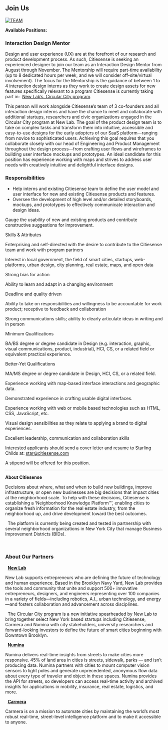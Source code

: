 ## Join Us 

[![TEAM](https://scontent-lga3-1.xx.fbcdn.net/v/t1.0-9/16997905_1373458609342299_8591615380535575814_n.jpg)](https://youtu.be/u31hUZWyzjE)

**Available Positions:**

### Interaction Design Mentor

Design and user experience (UX) are at the forefront of our research and product development process. As such, Citiesense is seeking an experienced designer to join our team as an Interaction Design Mentor from August through November. The Mentorship will require part-time availability (up to 8 dedicated hours per week, and we will consider off-site/virtual involvement). The focus for the Mentorship is the guidance of between 1 to 4 interaction design interns as they work to create design assets for new features specifically relevant to a program Citiesense is currently taking part in:  [New Lab’s  Circular City program](https://newlab.com/announcements/new-lab-city-the-circular-city/).

This person will work alongside Citiesense’s team of 3 co-founders and all interaction design interns and have the chance to meet and collaborate with additional startups, researchers and civic organizations engaged in the Circular City program at New Lab. The goal of the product design team is to take on complex tasks and transform them into intuitive, accessible and easy-to-use designs for the early adopters of our SaaS platform—ranging from novice to sophisticated users. Achieving this goal requires that you collaborate closely with our head of Engineering and Product Management throughout the design process—from crafting user flows and wireframes to building user interface mockups and prototypes. An ideal candidate for this position has experience working with maps and strives to address user needs with creatively intuitive and delightful interface designs.

### Responsibilities

- Help interns and existing Citiesense team to define the user model and user interface for new and existing Citiesense products and features.
- Oversee the development of high level and/or detailed storyboards, mockups, and prototypes to effectively communicate interaction and design ideas.

Gauge the usability of new and existing products and contribute constructive suggestions for improvement.

Skills & Attributes

Enterprising and self-directed with the desire to contribute to the Citiesense team and work with program partners

Interest in local government, the field of smart cities, startups, web-platforms, urban design, city planning, real estate, maps, and open data  

Strong bias for action

Ability to learn and adapt in a changing environment

Deadline and quality driven

Ability to take on responsibilities and willingness to be accountable for work product; receptive to feedback and collaboration

Strong communications skills; ability to clearly articulate ideas in writing and in person


Minimum Qualifications

BA/BS degree or degree candidate in Design (e.g. interaction, graphic, visual communications, product, industrial), HCI, CS, or a related field or equivalent practical experience.

Better-Yet Qualifications

MA/MS degree or degree candidate in Design, HCI, CS, or a related field.

Experience working with map-based interface interactions and geographic data.

Demonstrated experience in crafting usable digital interfaces.

Experience working with web or mobile based technologies such as HTML, CSS, JavaScript, etc.

Visual design sensibilities as they relate to applying a brand to digital experiences.

Excellent leadership, communication and collaboration skills

Interested applicants should send a cover letter and resume to Starling Childs at: star@citiesense.com

A stipend will be offered for this position.

__________

**About Citiesense**

Decisions about where, what and when to build new buildings, improve infrastructure, or open new businesses are big decisions that impact cities at the neighborhood scale. To help with these decisions, Citiesense is establishing a ‘Neighborhood Knowledge Platform™’, enabling cities to organize fresh information for the real estate industry, from the neighborhood up, and drive development toward the best outcomes.

 
The platform is currently being created and tested in partnership with several neighborhood organizations in New York City that manage Business Improvement Districts (BIDs).

 
### About Our Partners

 
**[New Lab](https://newlab.com/)**

New Lab supports entrepreneurs who are defining the future of technology and human experience. Based in the Brooklyn Navy Yard, New Lab provides the tools and community that unite and support 500+ innovative entrepreneurs, designers, and engineers representing over 100 companies in a variety of fields—including robotics, A.I., urban technology, and energy—and fosters collaboration and advancement across disciplines.

 
The Circular City program is a new initiative spearheaded by New Lab to bring together select New York based startups including Citiesense, Carmera and Numina with city stakeholders, university researchers and forward-looking investors to define the future of smart cities beginning with Downtown Brooklyn.

 
**[Numina](http://www.numina.co/)**

Numina delivers real-time insights from streets to make cities more responsive. 45% of land area in cities is streets, sidewalk, parks — and isn’t producing data. Numina partners with cities to mount computer vision sensors to light poles and generate unprecedented, anonymous flow data about every type of traveler and object in these spaces. Numina provides the API for streets, so developers can access real-time activity and archived insights for applications in mobility, insurance, real estate, logistics, and more.

 
**[Carmera](https://www.carmera.com/)**

Carmera is on a mission to automate cities by maintaining the world’s most robust real-time, street-level intelligence platform and to make it accessible to anyone.
